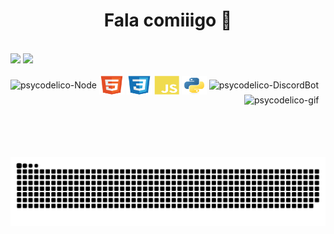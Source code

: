 ##
<h1 align="center">Fala comiiigo 👋</h1><br>

<div>
<img height="160em" src="https://redmef-psys-projects-3e3d498d.vercel.app/api?username=psycodelico&show_icons=true&theme=radical&count_private=true"/>
<img height="160em" src="https://redmef-psys-projects-3e3d498d.vercel.app/api/top-langs/?username=psycodelico&layout=compact&show_icons=true&theme=radical&count_private=true"/>
</div>

<div style="display: inline_block"><br>
  
  <img align="center" alt="psycodelico-Node" height="30" width="40" src="https://cdn.jsdelivr.net/gh/devicons/devicon/icons/nodejs/nodejs-original.svg">
  <img align="center" alt="psycodelico-HTML" height="30" width="40" src="https://raw.githubusercontent.com/devicons/devicon/master/icons/html5/html5-original.svg">
  <img align="center" alt="psycodelico-CSS" height="30" width="40" src="https://raw.githubusercontent.com/devicons/devicon/master/icons/css3/css3-original.svg">
  <img align="center" alt="psycodelico-Js" height="30" width="40" src="https://raw.githubusercontent.com/devicons/devicon/master/icons/javascript/javascript-plain.svg">
  <img align="center" alt="psycodelico-Python" height="30" width="40" src="https://raw.githubusercontent.com/devicons/devicon/master/icons/python/python-original.svg">
  <img align="center" alt="psycodelico-DiscordBot" height="30" width="30" src="https://cdn3.emoji.gg/emojis/1564-badge-developer.png">
  <img align="right" alt="psycodelico-gif" height="100" width="130" src="https://media1.tenor.com/m/w7JSXRK9tsAAAAAC/vanitas-no-carte-anime.gif">
</div>

##

<picture>
  <source media="(prefers-color-scheme: dark)" srcset="https://raw.githubusercontent.com/psycodelico/psycodelico/output/github-contribution-grid-snake-dark.svg">
  <source media="(prefers-color-scheme: light)" srcset="https://raw.githubusercontent.com/psycodelico/psycodelico/output/github-contribution-grid-snake.svg">
  <img alt="snake" src="https://raw.githubusercontent.com/psycodelico/psycodelico/output/github-contribution-grid-snake.svg">
</picture>

